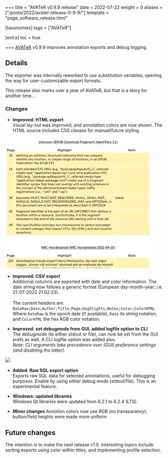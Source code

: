 +++
title = "AVATeR v0.9.9 release"
date = 2022-07-22
weight = 0
aliases = ["/posts/2022/avater-release-0-9-9/"]
template = "page_software_release.html"

[taxonomies]
tags = ["AVATeR"]

[extra]
toc = true

+++
[AVATeR](/software/avater/) v0.9.9 improves annotation exports and debug logging.

<!-- more -->

## Details
The exporter was internally reworked to use substitution variables, opening the way for user-customizable export formats.

This release also marks over a year of AVATeR, but that is a story for another time...

### Changes
- **Improved: HTML export** \
Visual lay-out was improved, and annotation colors are now shown. The HTML source includes CSS classes for manual/future styling.

![](avater-screenshot-HTMLexport.png)

- **Improved: CSV export** \
Additional columns are exported with date and color information. The date string now follows a generic format (European day-month-year; i.e. 21-07-2022 21:02:23).
\
\
The current headers are:
```DateRaw;Date;Author;Title;Page;Highlights;Notes;Color;ColorHTML```.
Where ```DateRaw``` is the epoch date (if available), ```Date``` its string notation, and ```ColorHTML``` the hex RGB color notation.

- **Improved: set debugmode from GUI, added logfile option to CLI** \
The debugmode (to either stdout or file), can now be set from the GUI prefs as well. A CLI logfile option was added also.
\
_Note: CLI arguments take precedence over (GUI) preference settings (and disabling the latter)._

![](avater-screenshot-ToggleGUIDebug.png)

- **Added: Raw SQL export option** \
Exports raw SQL data for selected annotations, useful for debugging purposes.
Enable by using either debug mode (stdout/file). This is an experimental feature.

- **Windows: updated libraries**
\
Windows Qt libraries were updated from 6.2.1 to 6.2.4 (LTS).

- **Minor changes** Annotion colors now use RGB (no transparancy); button/field heights were made more uniform



## Future changes
The intention is to make the next release v1.0. Interesting topics include sorting exports using color within titles, and implementing profile selection.
